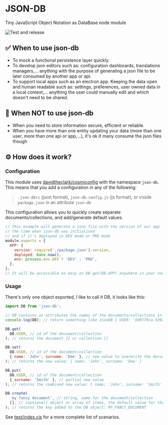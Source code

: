# JSON-DB
Tiny JavaScript Object Notation as DataBase node module

![Test and release](https://github.com/gatsbimantico/json-db/workflows/Test/badge.svg?branch=main)

## ✅ When to use json-db

- To mock a functional persistence layer quickly.
- To develop json editors such as: configuration dashboards, translations managers,... anything with the purpose of generating a json file to be later consumed by another app or api.
- To support local apps such as an electron app. Keeping the data open and human readable such as: settings, preferences, user owned data in a local context,... anything the user could manually edit and which doesn't need to be shared.

## 🚫 When NOT to use json-db

- When you need to store information secure, efficient or reliable.
- When you have more than one entity updating your data (more than one user, more than one api or app,...), it's ok if many consume the json files though

## ⚙️ How does it work?

### Configuration

This module uses [davidtheclark/cosmiconfig](https://github.com/davidtheclark/cosmiconfig) with the namespace `json-db`.
This means that you add a configuration in any of the following:

> `.json-dbrc` (json format), `json-db.config.js` (js format), or inside `package.json` in an attribute `json-db`

This configuration allows you to quickly create separate documents/collections, and add/generate default values.

```js
// This example will generate a json file with the version of our app
// the time when json-db was initialised
// and if it's deployed in DEV mode or PRD mode
module.exports = {
  APP: {
    version: require('./package.json').version,
    deployed: Date.now(),
    env: process.env.DEV ? 'DEV' : 'PRD',
  },
};
// It will be accessible as easy as DB.get(DB.APP) anywhere in your node app
```

### Usage

There's only one object exported, I like to call it DB, it looks like this:

```js
import DB from 'json-db';

// DB contains as attributes the names of the documents/collections in snake case (all caps)
console.log(DB); // return something like JsonDB { USER: '0d0779ca-539a-4f28-aefd-c1289ba5329d', LIST: '595eb375-f0d6-4c7e-b261-7ae9cf0a9677' }

DB.get(
  DB.USER, // id of the document/collection
); // returns the document {} or collection []

DB.set(
  DB.USER, // id of the document/collection
  { name: 'John', surname: 'Doe' }, // new value to overwrite the document/collection
); // returns the new value: { name: 'John', surname: 'Doe' }

DB.put(
  DB.USER, // id of the document/collection
  { surname: 'Smith' }, // partial new value
); // returns the combined new value: { name: 'John', surname: 'Smith' }

DB.create(
  'my fancy document', // string, name for the document/collection
  [], // [optional] object or array of items, the default value for the document/collection
); // returns the key added to the DB object: MY_FANCY_DOCUMENT
```

See [test/index.cjs](https://github.com/gatsbimantico/json-db/blob/main/test/index.cjs) for a more complete list of scenarios.
